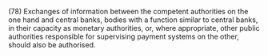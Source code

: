 (78) Exchanges of information between the competent authorities on the one hand and central banks, bodies with a function similar to central banks, in their capacity as monetary authorities, or, where appropriate, other public authorities responsible for supervising payment systems on the other, should also be authorised.